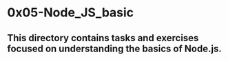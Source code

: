 # 0x05-Node_JS_basic

## This directory contains tasks and exercises focused on understanding the basics of Node.js.
